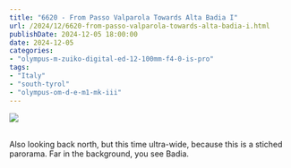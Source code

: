 ```yaml
---
title: "6620 - From Passo Valparola Towards Alta Badia I"
url: /2024/12/6620-from-passo-valparola-towards-alta-badia-i.html
publishDate: 2024-12-05 18:00:00
date: 2024-12-05
categories:
- "olympus-m-zuiko-digital-ed-12-100mm-f4-0-is-pro"
tags:
- "Italy"
- "south-tyrol"
- "olympus-om-d-e-m1-mk-iii"
---
```

<div class="container">
<div class="center"><a target="_blank" href="https://d25zfm9zpd7gm5.cloudfront.net/1200x1200/2020/20200908_115948-Pano_lr.jpg"><img class="webfeedsFeaturedVisual" src="https://d25zfm9zpd7gm5.cloudfront.net/0600x0600/2020/20200908_115948-Pano_lr.jpg" /></a></div>
</div>
<br />

Also looking back north, but this time ultra-wide, because
this is a stiched parorama. Far in the background, you see
Badia.
